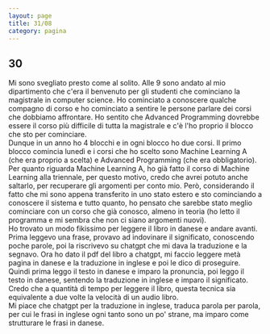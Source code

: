 ```yaml
--- 
layout: page
title: 31/08
category: pagina
---
```


## 30

Mi sono svegliato presto come al solito. Alle 9 sono andato al mio dipartimento
che c'era il benvenuto per gli studenti che cominciano la magistrale in computer
science. Ho cominciato a conoscere qualche compagno di corso e ho cominciato a
sentire le persone parlare dei corsi che dobbiamo affrontare. Ho sentito che
Advanced Programming dovrebbe essere il corso più difficile di tutta la
magistrale e c'è l'ho proprio il blocco che sto per cominciare.  
Dunque in un anno ho 4 blocchi e in ogni blocco ho due corsi. Il primo blocco
comincia lunedì e i corsi che ho scelto sono Machine Learning A (che era proprio
a scelta) e Advanced Programming (che era obbligatorio). Per quanto riguarda
Machine Learning A, ho già fatto il corso di Machine Learning alla triennale,
per questo motivo, credo che avrei potuto anche saltarlo, per recuperare gli
argomenti per conto mio. Però, considerando il fatto che mi sono appena
transferito in uno stato estero e sto cominciando a conoscere il sistema e tutto
quanto, ho pensato che sarebbe stato meglio cominciare con un corso che già
conosco, almeno in teoria (ho letto il programma e mi sembra che non ci siano
argomenti nuovi).  
Ho trovato un modo fikissimo per leggere il libro in danese e andare avanti.
Prima leggevo una frase, provavo ad indovinare il significato, conoscendo poche
parole, poi la riscrivevo su chatgpt che mi dava la traduzione e la segnavo. Ora
ho dato il pdf del libro a chatgpt, mi faccio leggere metà pagina in danese e la
traduzione in inglese e poi le dico di proseguire. Quindi prima leggo il testo
in danese e imparo la pronuncia, poi leggo il testo in danese, sentendo la
traduzione in inglese e imparo il significato. Credo che a quantità di tempo per
leggere il libro, questa tecnica sia equivalente a due volte la velocità di un
audio libro.  
Mi piace che chatgpt per la traduzione in inglese, traduca parola per parola,
per cui le frasi in inglese ogni tanto sono un po' strane, ma imparo come
strutturare le frasi in danese.
